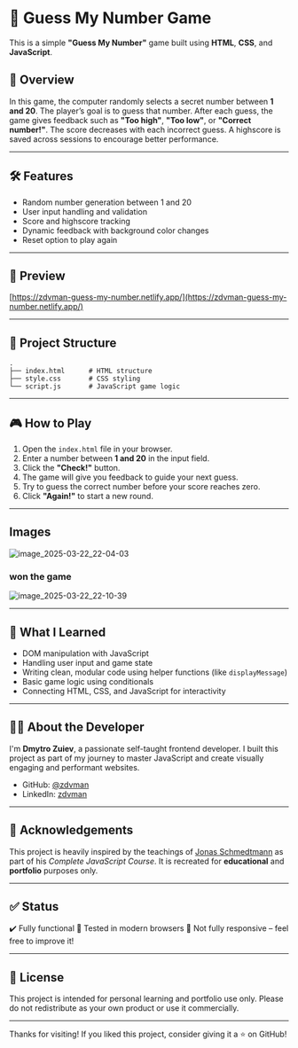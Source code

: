 # 🎯 Guess My Number Game

This is a simple **"Guess My Number"** game built using **HTML**, **CSS**, and **JavaScript**.

## 🚀 Overview

In this game, the computer randomly selects a secret number between **1 and 20**. The player’s goal is to guess that number. After each guess, the game gives feedback such as **"Too high"**, **"Too low"**, or **"Correct number!"**. The score decreases with each incorrect guess. A highscore is saved across sessions to encourage better performance.

---

## 🛠️ Features

- Random number generation between 1 and 20
- User input handling and validation
- Score and highscore tracking
- Dynamic feedback with background color changes
- Reset option to play again

---

## 📸 Preview

[https://zdvman-guess-my-number.netlify.app/](https://zdvman-guess-my-number.netlify.app/)

---

## 📂 Project Structure

```
.
├── index.html      # HTML structure
├── style.css       # CSS styling
└── script.js       # JavaScript game logic

```

---

## 🎮 How to Play

1. Open the `index.html` file in your browser.
2. Enter a number between **1 and 20** in the input field.
3. Click the **"Check!"** button.
4. The game will give you feedback to guide your next guess.
5. Try to guess the correct number before your score reaches zero.
6. Click **"Again!"** to start a new round.

---
## Images

![image_2025-03-22_22-04-03](https://github.com/user-attachments/assets/e207492b-b843-47ef-a36d-d65a83237e8e)

### won the game

![image_2025-03-22_22-10-39](https://github.com/user-attachments/assets/4c5c5015-d3c3-47c9-aeee-cea055220767)

---

## 🧠 What I Learned

- DOM manipulation with JavaScript
- Handling user input and game state
- Writing clean, modular code using helper functions (like `displayMessage`)
- Basic game logic using conditionals
- Connecting HTML, CSS, and JavaScript for interactivity

---

## 🙋‍♂️ About the Developer

I'm **Dmytro Zuiev**, a passionate self-taught frontend developer. I built this project as part of my journey to master JavaScript and create visually engaging and performant websites.

- GitHub: [@zdvman](https://github.com/zdvman)
- LinkedIn: [zdvman](https://www.linkedin.com/in/zdvman)

---

## 🧠 Acknowledgements

This project is heavily inspired by the teachings of [Jonas Schmedtmann](https://www.udemy.com/course/the-complete-javascript-course/) as part of his _Complete JavaScript Course_.
It is recreated for **educational** and **portfolio** purposes only.

---

## ✅ Status

✔️ Fully functional
🧪 Tested in modern browsers
📱 Not fully responsive – feel free to improve it!

---

## 📝 License

This project is intended for personal learning and portfolio use only.
Please do not redistribute as your own product or use it commercially.

---

Thanks for visiting!
If you liked this project, consider giving it a ⭐️ on GitHub!
